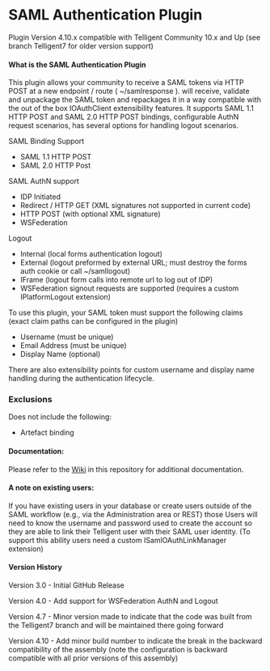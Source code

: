 # SAML Authentication Plugin

Plugin Version 4.10.x compatible with Telligent Community 10.x and Up (see branch Telligent7 for older version support)

#### What is the SAML Authentication Plugin

This plugin allows your community to receive a SAML tokens via HTTP POST at a new endpoint / route ( ~/samlresponse ).
will receive, validate and unpackage the SAML token and repackages it in a way compatible with the out of the box IOAuthClient extensibility features.  It supports 
SAML 1.1 HTTP POST and SAML 2.0 HTTP POST bindings, configurable AuthN request scenarios, has several options for handling logout scenarios.

SAML Binding Support
- SAML 1.1 HTTP POST
- SAML 2.0 HTTP Post

SAML AuthN support
- IDP Initiated
- Redirect / HTTP GET (XML signatures not supported in current code)
- HTTP POST (with optional XML signature)
- WSFederation

Logout
- Internal (local forms authentication logout)
- External (logout preformed by external URL; must destroy the forms auth cookie or call ~/samllogout)
- IFrame (logout form calls into remote url to log out of IDP)
- WSFederation signout requests are supported (requires a custom IPlatformLogout extension)

To use this plugin, your SAML token must support the following claims (exact claim paths can be configured  in the plugin)
- Username (must be unique)
- Email Address (must be unique)
- Display Name (optional)

There are also extensibility points for custom username and display name handling during the authentication  lifecycle.

### Exclusions
Does not include the following:
* Artefact binding

#### Documentation:

Please refer to the [Wiki](https://github.com/Telligent/SAML/wiki) in this repository for additional documentation.

#### A note on existing users:
If you have existing users in your database or create users outside of the SAML workflow (e.g., via the Administration area or REST) those Users will need to know the username and password used to create the account so they are able to link their Telligent user with their SAML user identity.  (To support this ability users need a custom ISamlOAuthLinkManager extension)

#### Version History
Version 3.0 - Initial GitHub Release

Version 4.0 - Add support for WSFederation AuthN and Logout

Version 4.7 - Minor version made to indicate that the code was built from the Telligent7 branch and will be maintained there going forward

Version 4.10 - Add minor build number to indicate the break in the backward compatibility of the assembly (note the configuration is backward compatible with all prior versions of this assembly)
